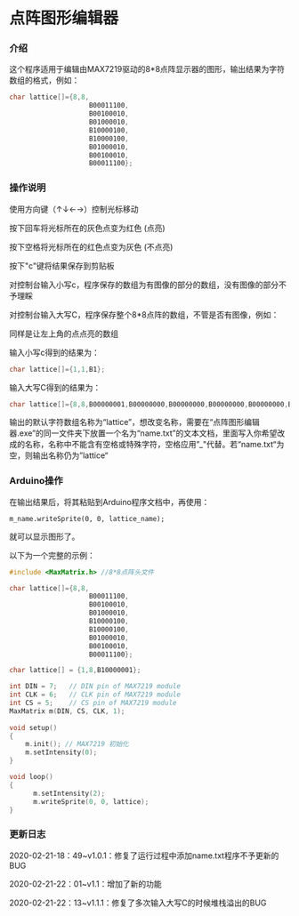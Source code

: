 # 点阵图形编辑器

### 介绍

这个程序适用于编辑由MAX7219驱动的8*8点阵显示器的图形，输出结果为字符数组的格式，例如：

```c++
char lattice[]={8,8,
                    B00011100,
                    B00100010,
                    B01000010,
                    B10000100,
                    B10000100,
                    B01000010,
                    B00100010,
                    B00011100};
```



### 操作说明

使用方向键（↑↓←→）控制光标移动

按下回车将光标所在的灰色点变为红色 (点亮)

按下空格将光标所在的红色点变为灰色 (不点亮)



按下"c"键将结果保存到剪贴板

对控制台输入小写c，程序保存的数组为有图像的部分的数组，没有图像的部分不予理睬

对控制台输入大写C，程序保存整个8*8点阵的数组，不管是否有图像，例如：

同样是让左上角的点点亮的数组

输入小写c得到的结果为：

```C++
char lattice[]={1,1,B1};
```

输入大写C得到的结果为：

```C++
char lattice[]={8,8,B00000001,B00000000,B00000000,B00000000,B00000000,B00000000,B00000000,B00000000};
```



输出的默认字符数组名称为“lattice”，想改变名称，需要在“点阵图形编辑器.exe”的同一文件夹下放置一个名为“name.txt”的文本文档，里面写入你希望改成的名称，名称中不能含有空格或特殊字符，空格应用”_"代替。若“name.txt“为空，则输出名称仍为”lattice“

### Arduino操作

在输出结果后，将其粘贴到Arduino程序文档中，再使用：

```
m_name.writeSprite(0, 0, lattice_name);
```

就可以显示图形了。

以下为一个完整的示例：

```c++
#include <MaxMatrix.h> //8*8点阵头文件

char lattice[]={8,8,
                    B00011100,
                    B00100010,
                    B01000010,
                    B10000100,
                    B10000100,
                    B01000010,
                    B00100010,
                    B00011100};

char lattice[] = {1,8,B10000001};

int DIN = 7;   // DIN pin of MAX7219 module
int CLK = 6;   // CLK pin of MAX7219 module
int CS = 5;    // CS pin of MAX7219 module
MaxMatrix m(DIN, CS, CLK, 1); 
                
void setup()
{
    m.init(); // MAX7219 初始化
    m.setIntensity(0);
}

void loop()
{
      m.setIntensity(2);
      m.writeSprite(0, 0, lattice);
}
```

### 更新日志

2020-02-21-18：49~v1.0.1：修复了运行过程中添加name.txt程序不予更新的BUG

2020-02-21-22：01~v1.1：增加了新的功能

2020-02-21-22：13~v1.1.1：修复了多次输入大写C的时候堆栈溢出的BUG
